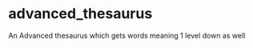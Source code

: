 advanced_thesaurus
==================

An Advanced thesaurus which gets words meaning 1 level down as well